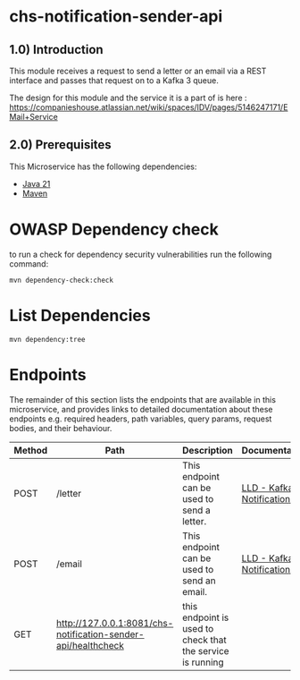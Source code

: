 # chs-notification-sender-api

## 1.0) Introduction

This module receives a request to send a letter or an email via a REST interface and passes that request on to a Kafka 3
queue.

The design for this module and the service it is a part of is
here : https://companieshouse.atlassian.net/wiki/spaces/IDV/pages/5146247171/EMail+Service

## 2.0) Prerequisites

This Microservice has the following dependencies:

- [Java 21](https://www.oracle.com/java/technologies/downloads/#java21)
- [Maven](https://maven.apache.org/download.cgi)

# OWASP Dependency check

to run a check for dependency security vulnerabilities run the following command:

```shell
mvn dependency-check:check
```

# List Dependencies

```shell
mvn dependency:tree
```

# Endpoints

The remainder of this section lists the endpoints that are available in this microservice, and provides links to
detailed documentation about these endpoints e.g. required headers, path variables, query params, request bodies, and
their behaviour.

| Method | Path                                                          | Description                                                | Documentation                                                                                                                                              |
|--------|---------------------------------------------------------------|------------------------------------------------------------|------------------------------------------------------------------------------------------------------------------------------------------------------------|
| POST   | /letter                                                       | This endpoint can be used to send a letter.                | [LLD - Kafka3 Notification API](https://companieshouse.atlassian.net/wiki/spaces/IDV/pages/5162008722/Kafka3+Notification+API+chs-notification-sender-api) |
| POST   | /email                                                        | This endpoint can be used to send an email.                | [LLD - Kafka3 Notification API](https://companieshouse.atlassian.net/wiki/spaces/IDV/pages/5162008722/Kafka3+Notification+API+chs-notification-sender-api) |
| GET    | http://127.0.0.1:8081/chs-notification-sender-api/healthcheck | this endpoint is used to check that the service is running |                                                                                                                                                            |
